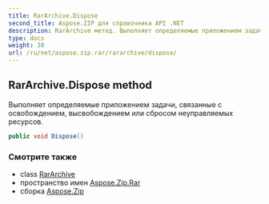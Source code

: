 ```yaml
---
title: RarArchive.Dispose
second_title: Aspose.ZIP для справочника API .NET
description: RarArchive метод. Выполняет определяемые приложением задачи связанные с освобождением высвобождением или сбросом неуправляемых ресурсов.
type: docs
weight: 30
url: /ru/net/aspose.zip.rar/rararchive/dispose/
---
```

## RarArchive.Dispose method

Выполняет определяемые приложением задачи, связанные с освобождением, высвобождением или сбросом неуправляемых ресурсов.

```csharp
public void Dispose()
```

### Смотрите также

* class [RarArchive](../)
* пространство имен [Aspose.Zip.Rar](../../rararchive/)
* сборка [Aspose.Zip](../../../)


